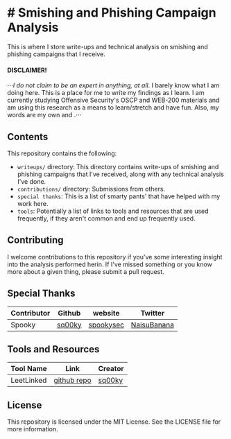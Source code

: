 # # Smishing and Phishing Campaign Analysis
This is where I store write-ups and technical analysis on smishing and phishing campaigns that I receive.

#### DISCLAIMER!
⋅⋅⋅*I do not claim to be an expert in anything, at all*. I barely know what I am doing here. This is a place for me to write my findings as I learn. I am currently studying Offensive Security's OSCP and WEB-200 materials and am using this research as a means to learn/stretch and have fun. Also, my words are my own and .⋅⋅⋅

## Contents
This repository contains the following:

- `writeups/` directory: This directory contains write-ups of smishing and phishing campaigns that I've received, along with any technical analysis I've done.
- `contributions/` directory: Submissions from others.
- `special thanks`: This is a list of smarty pants' that have helped with my work here.
- `tools`: Potentially a list of links to tools and resources that are used frequently, if they aren't common and end up frequently used.

## Contributing

I welcome contributions to this repository if you've some interesting insight into the analysis performed herin. If I've missed something or you know more about a given thing, please submit a pull request.

## Special Thanks

| Contributor   | Github    | website   | Twitter   |
|---------------|-----------|-----------|-----------|
|Spooky         | [sq00ky](https://github.com/Sq00ky) | [spookysec](https://blog.spookysec.net/) | [NaisuBanana](https://twitter.com/NaisuBanana) |


## Tools and Resources
| Tool Name | Link | Creator |
|---|---|---|
|LeetLinked |[github repo](https://github.com/Sq00ky/LeetLinked) | [sq00ky](https://github.com/Sq00ky)

## License

This repository is licensed under the MIT License. See the LICENSE file for more information.
